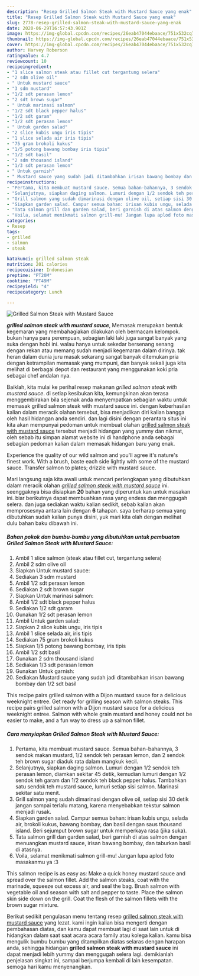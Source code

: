 ```yaml
---
description: "Resep Grilled Salmon Steak with Mustard Sauce yang enak"
title: "Resep Grilled Salmon Steak with Mustard Sauce yang enak"
slug: 2778-resep-grilled-salmon-steak-with-mustard-sauce-yang-enak
date: 2020-06-29T16:57:43.901Z
image: https://img-global.cpcdn.com/recipes/26eab47044ebaace/751x532cq70/grilled-salmon-steak-with-mustard-sauce-foto-resep-utama.jpg
thumbnail: https://img-global.cpcdn.com/recipes/26eab47044ebaace/751x532cq70/grilled-salmon-steak-with-mustard-sauce-foto-resep-utama.jpg
cover: https://img-global.cpcdn.com/recipes/26eab47044ebaace/751x532cq70/grilled-salmon-steak-with-mustard-sauce-foto-resep-utama.jpg
author: Harvey Roberson
ratingvalue: 4.7
reviewcount: 10
recipeingredient:
- "1 slice salmon steak atau fillet cut tergantung selera"
- "2 sdm olive oil"
- " Untuk mustard sauce"
- "3 sdm mustard"
- "1/2 sdt perasan lemon"
- "2 sdt brown sugar"
- " Untuk marinasi salmon"
- "1/2 sdt black pepper halus"
- "1/2 sdt garam"
- "1/2 sdt perasan lemon"
- " Untuk garden salad"
- "2 slice kubis ungu iris tipis"
- "1 slice selada air iris tipis"
- "75 gram brokoli kukus"
- "1/5 potong bawang bombay iris tipis"
- "1/2 sdt basil"
- "2 sdm thousand island"
- "1/3 sdt perasan lemon"
- " Untuk garnish"
- " Mustard sauce yang sudah jadi ditambahkan irisan bawang bombay dan 12 sdt basil"
recipeinstructions:
- "Pertama, kita membuat mustard sauce. Semua bahan-bahannya, 3 sendok makan mustard, 1/2 sendok teh perasan lemon, dan 2 sendok teh brown sugar diaduk rata dalam mangkuk kecil."
- "Selanjutnya, siapkan daging salmon. Lumuri dengan 1/2 sendok teh perasan lemon, diamkan sekitar 45 detik, kemudian lumuri dengan 1/2 sendok teh garam dan 1/2 sendok teh black pepper halus. Tambahkan satu sendok teh mustard sauce, lumuri setiap sisi salmon. Marinasi sekitar satu menit."
- "Grill salmon yang sudah dimarinasi dengan olive oil, setiap sisi 30 detik jangan sampai terlalu matang, karena menyebabkan tekstur salmon menjadi rusak."
- "Siapkan garden salad. Campur semua bahan: irisan kubis ungu, selada air, brokoli kukus, bawang bombay, dan basil dengan saus thousand island. Beri sejumput brown sugar untuk memperkaya rasa (jika suka)."
- "Tata salmon grill dan garden salad, beri garnish di atas salmon dengan menuangkan mustard sauce, irisan bawang bombay, dan taburkan basil di atasnya."
- "Voila, selamat menikmati salmon grill-mu! Jangan lupa aplod foto masakanmu ya :3"
categories:
- Resep
tags:
- grilled
- salmon
- steak

katakunci: grilled salmon steak 
nutrition: 201 calories
recipecuisine: Indonesian
preptime: "PT20M"
cooktime: "PT49M"
recipeyield: "4"
recipecategory: Lunch

---
```



![Grilled Salmon Steak with Mustard Sauce](https://img-global.cpcdn.com/recipes/26eab47044ebaace/751x532cq70/grilled-salmon-steak-with-mustard-sauce-foto-resep-utama.jpg)

<b><i>grilled salmon steak with mustard sauce</i></b>, Memasak merupakan bentuk kegemaran yang membahagiakan dilakukan oleh bermacam kelompok. bukan hanya para perempuan, sebagian laki laki juga sangat banyak yang suka dengan hobi ini. walau hanya untuk sekedar bersenang senang dengan rekan atau memang sudah menjadi kegemaran dalam dirinya. tak heran dalam dunia juru masak sekarang sangat banyak ditemukan pria dengan ketrampilan memasak yang mumpuni, dan banyak sekali juga kita melihat di berbagai depot dan restaurant yang menggunakan koki pria sebagai chef andalan nya.

Baiklah, kita mulai ke perihal resep makanan <i>grilled salmon steak with mustard sauce</i>. di setiap kesibukan kita, kemungkinan akan terasa menggembirakan bila sejenak anda menyempatkan sebagian waktu untuk memasak grilled salmon steak with mustard sauce ini. dengan keberhasilan kalian dalam meracik olahan tersebut, bisa menjadikan diri kalian bangga oleh hasil hidangan anda sendiri. dan lagi disini dengan perantara situs ini kita akan mempunyai pedoman untuk membuat olahan <u>grilled salmon steak with mustard sauce</u> tersebut menjadi hidangan yang yummy dan nikmat, oleh sebab itu simpan alamat website ini di handphone anda sebagai sebagian pedoman kalian dalam memasak hidangan baru yang enak.

Experience the quality of our wild salmon and you&#39;ll agree it&#39;s nature&#39;s finest work. With a brush, baste each side lightly with some of the mustard sauce. Transfer salmon to plates; drizzle with mustard sauce.


Mari langsung saja kita awali untuk mencari perlengkapan yang dibutuhkan dalam meracik olahan <u><i>grilled salmon steak with mustard sauce</i></u> ini. seenggaknya bisa disiapkan <b>20</b> bahan yang diperuntuk kan untuk masakan ini. biar berikutnya dapat membuahkan rasa yang endess dan menggugah selera. dan juga sediakan waktu kalian sedikit, sebab kalian akan memprosesnya antara lain dengan <b>6</b> tahapan. saya berharap semua yang dibutuhkan sudah kalian punya disini, yuk mari kita olah dengan melihat dulu bahan baku dibawah ini.

<!--inarticleads1-->

##### Bahan pokok dan bumbu-bumbu yang dibutuhkan untuk pembuatan Grilled Salmon Steak with Mustard Sauce:

1. Ambil 1 slice salmon (steak atau fillet cut, tergantung selera)
1. Ambil 2 sdm olive oil
1. Siapkan  Untuk mustard sauce:
1. Sediakan 3 sdm mustard
1. Ambil 1/2 sdt perasan lemon
1. Sediakan 2 sdt brown sugar
1. Siapkan  Untuk marinasi salmon:
1. Ambil 1/2 sdt black pepper halus
1. Sediakan 1/2 sdt garam
1. Gunakan 1/2 sdt perasan lemon
1. Ambil  Untuk garden salad:
1. Siapkan 2 slice kubis ungu, iris tipis
1. Ambil 1 slice selada air, iris tipis
1. Sediakan 75 gram brokoli kukus
1. Siapkan 1/5 potong bawang bombay, iris tipis
1. Ambil 1/2 sdt basil
1. Gunakan 2 sdm thousand island
1. Sediakan 1/3 sdt perasan lemon
1. Gunakan  Untuk garnish:
1. Sediakan  Mustard sauce yang sudah jadi ditambahkan irisan bawang bombay dan 1/2 sdt basil


This recipe pairs grilled salmon with a Dijon mustard sauce for a delicious weeknight entree. Get ready for grilling season with salmon steaks. This recipe pairs grilled salmon with a Dijon mustard sauce for a delicious weeknight entree. Salmon with whole grain mustard and honey could not be easier to make, and a fun way to dress up a salmon fillet. 

<!--inarticleads2-->

##### Cara menyiapkan Grilled Salmon Steak with Mustard Sauce:

1. Pertama, kita membuat mustard sauce. Semua bahan-bahannya, 3 sendok makan mustard, 1/2 sendok teh perasan lemon, dan 2 sendok teh brown sugar diaduk rata dalam mangkuk kecil.
1. Selanjutnya, siapkan daging salmon. Lumuri dengan 1/2 sendok teh perasan lemon, diamkan sekitar 45 detik, kemudian lumuri dengan 1/2 sendok teh garam dan 1/2 sendok teh black pepper halus. Tambahkan satu sendok teh mustard sauce, lumuri setiap sisi salmon. Marinasi sekitar satu menit.
1. Grill salmon yang sudah dimarinasi dengan olive oil, setiap sisi 30 detik jangan sampai terlalu matang, karena menyebabkan tekstur salmon menjadi rusak.
1. Siapkan garden salad. Campur semua bahan: irisan kubis ungu, selada air, brokoli kukus, bawang bombay, dan basil dengan saus thousand island. Beri sejumput brown sugar untuk memperkaya rasa (jika suka).
1. Tata salmon grill dan garden salad, beri garnish di atas salmon dengan menuangkan mustard sauce, irisan bawang bombay, dan taburkan basil di atasnya.
1. Voila, selamat menikmati salmon grill-mu! Jangan lupa aplod foto masakanmu ya :3


This salmon recipe is as easy as: Make a quick honey mustard sauce and spread over the salmon fillet. Add the salmon steaks, coat with the marinade, squeeze out excess air, and seal the bag. Brush salmon with vegetable oil and season with salt and pepper to taste. Place the salmon skin side down on the grill. Coat the flesh of the salmon fillets with the brown sugar mixture. 

Berikut sedikit pengulasan menu tentang resep <u>grilled salmon steak with mustard sauce</u> yang lezat. kami ingin kalian bisa mengerti dengan pembahasan diatas, dan kamu dapat membuat lagi di saat lain untuk di hidangkan dalam saat saat acara acara family atau kolega kalian. kamu bisa mengulik bumbu bumbu yang ditampilkan diatas selaras dengan harapan anda, sehingga hidangan <b>grilled salmon steak with mustard sauce</b> ini dapat menjadi lebih yummy dan menggugah selera lagi. demikianlah penjelasan singkat ini, sampai berjumpa kembali di lain kesempatan. semoga hari kamu menyenangkan.
